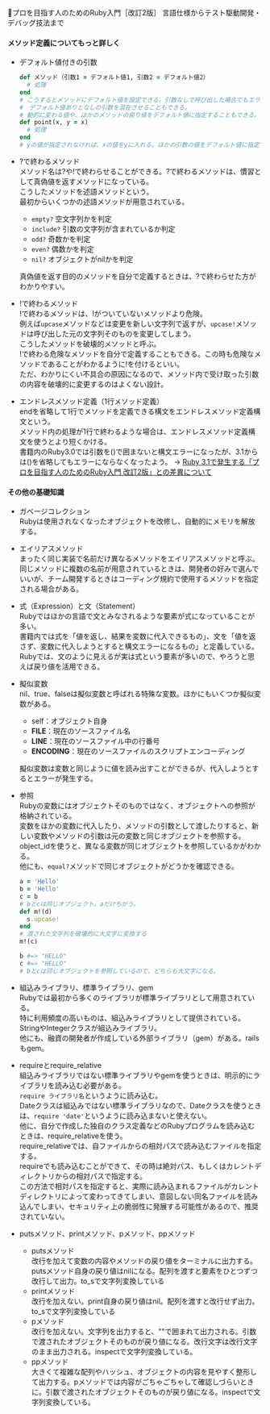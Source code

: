 
📖プロを目指す人のためのRuby入門［改訂2版］ 言語仕様からテスト駆動開発・デバッグ技法まで

#### メソッド定義についてもっと詳しく

- デフォルト値付きの引数
  ```ruby
  def メソッド（引数1 = デフォルト値1, 引数2 = デフォルト値2）
    # 処理
  end
  # こうするとメソッドにデフォルト値を設定できる。引数なしで呼び出した場合でもエラーにならない。
  #　デフォルト値ありとなしの引数を混在させることもできる。
  # 動的に変わる値や、ほかのメソッドの戻り値をデフォルト値に指定することもできる。
  def point(x, y = x)
    # 処理
  end
  # yの値が指定されなければ、xの値をyに入れる。ほかの引数の値をデフォルト値に指定できる。
  ```
- ?で終わるメソッド  
  メソッド名は?や!で終わらせることができる。?で終わるメソッドは、慣習として真偽値を返すメソッドになっている。  
  こうしたメソッドを述語メソッドという。  
  最初からいくつかの述語メソッドが用意されている。  
  - `empty?` 空文字列かを判定
  - `include?` 引数の文字列が含まれているか判定
  - `odd?` 奇数かを判定
  - `even?` 偶数かを判定
  - `nil?` オブジェクトがnilかを判定

  真偽値を返す目的のメソッドを自分で定義するときは、?で終わらせた方がわかりやすい。
- !で終わるメソッド  
  !で終わるメソッドは、!がついていないメソッドより危険。  
  例えば`upcase`メソッドなどは変更を新しい文字列で返すが、`upcase!`メソッドは呼び出した元の文字列そのものを変更してしまう。  
  こうしたメソッドを破壊的メソッドと呼ぶ。  
  !で終わる危険なメソッドを自分で定義することもできる。この時も危険なメソッドであることがわかるように!を付けるといい。  
  ただ、わかりにくい不具合の原因になるので、メソッド内で受け取った引数の内容を破壊的に変更するのはよくない設計。  

- エンドレスメソッド定義（1行メソッド定義）  
  endを省略して1行でメソッドを定義できる構文をエンドレスメソッド定義構文という。  
  メソッド内の処理が1行で終わるような場合は、エンドレスメソッド定義構文を使うとより短くかける。  
  書籍内のRuby3.0では引数を()で囲まないと構文エラーになったが、3.1からは()を省略してもエラーにならなくなったよう。 → [Ruby 3.1で発生する「プロを目指す人のためのRuby入門 改訂2版」との差異について](https://qiita.com/jnchito/items/bbabb21a1ce3f4799b52#%E3%82%A8%E3%83%B3%E3%83%89%E3%83%AC%E3%82%B9%E3%83%A1%E3%82%BD%E3%83%83%E3%83%89%E5%AE%9A%E7%BE%A9%E3%81%A7%E3%82%B3%E3%83%9E%E3%83%B3%E3%83%89%E6%A7%8B%E6%96%87%E3%81%8C%E6%9B%B8%E3%81%91%E3%82%8B%E3%82%88%E3%81%86%E3%81%AB%E3%81%AA%E3%81%A3%E3%81%9F2114)

#### その他の基礎知識

- ガベージコレクション  
  Rubyは使用されなくなったオブジェクトを改修し、自動的にメモリを解放する。  
- エイリアスメソッド  
  まったく同じ実装で名前だけ異なるメソッドをエイリアスメソッドと呼ぶ。  
  同じメソッドに複数の名前が用意されているときは、開発者の好みで選んでいいが、チーム開発するときはコーディング規約で使用するメソッドを指定される場合がある。  
- 式（Expression）と文（Statement）  
  Rubyではほかの言語で文とみなされるような要素が式になっていることが多い。  
  書籍内では式を「値を返し、結果を変数に代入できるもの」、文を「値を返さず、変数に代入しようとすると構文エラーになるもの」と定義している。  
  Rubyでは、文のように見えるが実は式という要素が多いので、やろうと思えば戻り値を活用できる。  
- 擬似変数  
  nil、true、falseは擬似変数と呼ばれる特殊な変数。ほかにもいくつか擬似変数がある。
  - self：オブジェクト自身
  - __FILE__：現在のソースファイル名
  - __LINE__：現在のソースファイル中の行番号
  - __ENCODING__：現在のソースファイルのスクリプトエンコーディング

  擬似変数は変数と同じように値を読み出すことができるが、代入しようとするとエラーが発生する。
- 参照  
  Rubyの変数にはオブジェクトそのものではなく、オブジェクトへの参照が格納されている。  
  変数をほかの変数に代入したり、メソッドの引数として渡したりすると、新しい変数やメソッドの引数は元の変数と同じオブジェクトを参照する。  
  object_idを使うと、異なる変数が同じオブジェクトを参照しているかがわかる。  
  他にも、`equal?`メソッドで同じオブジェクトがどうかを確認できる。  
  ```ruby
  a = 'Hello'
  b = 'Hello'
  c = b
  # bとcは同じオブジェクト。aだけちがう。
  def m!(d)
    s.upcase!
  end
  # 渡された文字列を破壊的に大文字に変換する
  m!(c)

  b #=> "HELLO"
  c #=> "HELLO"
  # bとcは同じオブジェクトを参照しているので、どちらも大文字になる。
  ```
- 組込みライブラリ、標準ライブラリ、gem  
  Rubyでは最初から多くのライブラリが標準ライブラリとして用意されている。   
  特に利用頻度の高いものは、組込みライブラリとして提供されている。StringやIntegerクラスが組込みライブラリ。  
  他にも、融資の開発者が作成している外部ライブラリ（gem）がある。railsもgem。  
- requireとrequire_relative  
  組込みライブラリではない標準ライブラリやgemを使うときは、明示的にライブラリを読み込む必要がある。  
  `require ライブラリ名`というように読み込む。  
  Dateクラスは組込みではない標準ライブラリなので、Dateクラスを使うときは、`require 'date'`というように読み込まないと使えない。  
  他に、自分で作成した独自のクラス定義などのRubyプログラムを読み込むときは、require_relativeを使う。  
  require_relativeでは、自ファイルからの相対パスで読み込むファイルを指定する。  
  requireでも読み込むことができて、その時は絶対パス、もしくはカレントディレクトリからの相対パスで指定する。  
  この方法で相対パスを指定すると、実際に読み込まれるファイルがカレントディレクトリによって変わってきてしまい、意図しない同名ファイルを読み込んでしまい、セキュリティ上の脆弱性に発展する可能性があるので、推奨されていない。  
- putsメソッド、printメソッド、pメソッド、ppメソッド  
  - putsメソッド  
    改行を加えて変数の内容やメソッドの戻り値をターミナルに出力する。putsメソッド自身の戻り値はnilになる。配列を渡すと要素をひとつずつ改行して出力。to_sで文字列変換している
  - printメソッド  
    改行を加えない。print自身の戻り値はnil。配列を渡すと改行せず出力。to_sで文字列変換している
  - pメソッド  
    改行を加えない。文字列を出力すると、""で囲まれて出力される。引数で渡されたオブジェクトそのものが戻り値になる。改行文字は改行文字のまま出力される。inspectで文字列変換している。
  - ppメソッド  
    大きくて複雑な配列やハッシュ、オブジェクトの内容を見やすく整形して出力する。pメソッドでは内容がごちゃごちゃして確認しづらいときに。引数で渡されたオブジェクトそのものが戻り値になる。inspectで文字列変換している。
